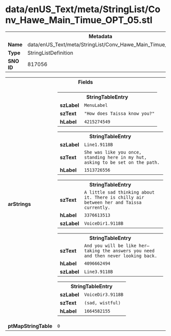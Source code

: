 <h1>data/enUS_Text/meta/StringList/Conv_Hawe_Main_Timue_OPT_05.stl</h1><table><tr><th colspan="100%">Metadata</th></tr><tr><td><b>Name</b></td><td>data/enUS_Text/meta/StringList/Conv_Hawe_Main_Timue_OPT_05.stl</td></tr><tr><td><b>Type</b></td><td>StringListDefinition</td></tr><tr><td><b>SNO ID</b></td><td>817056</td></tr></table>

<table><tr><th colspan="100%">Fields</th></tr><tr><td><b>arStrings</b></td><td><table><tr><th colspan="100%">StringTableEntry</th></tr><tr><td><b>szLabel</b></td><td><code>MenuLabel</code></td></tr><tr><td><b>szText</b></td><td><code>"How does Taissa know you?"</code></td></tr><tr><td><b>hLabel</b></td><td><code>4215274549</code></td></tr></table>


<table><tr><th colspan="100%">StringTableEntry</th></tr><tr><td><b>szLabel</b></td><td><code>Line1.9118B</code></td></tr><tr><td><b>szText</b></td><td><code>She was like you once, standing here in my hut, asking to be set on the path.</code></td></tr><tr><td><b>hLabel</b></td><td><code>1513726556</code></td></tr></table>


<table><tr><th colspan="100%">StringTableEntry</th></tr><tr><td><b>szText</b></td><td><code>A little sad thinking about it. There is chilly air between her and Taissa currently.</code></td></tr><tr><td><b>hLabel</b></td><td><code>3376613513</code></td></tr><tr><td><b>szLabel</b></td><td><code>VoiceDir1.9118B</code></td></tr></table>


<table><tr><th colspan="100%">StringTableEntry</th></tr><tr><td><b>szText</b></td><td><code>And you will be like her—taking the answers you need and then never looking back.</code></td></tr><tr><td><b>hLabel</b></td><td><code>4096662494</code></td></tr><tr><td><b>szLabel</b></td><td><code>Line3.9118B</code></td></tr></table>


<table><tr><th colspan="100%">StringTableEntry</th></tr><tr><td><b>szLabel</b></td><td><code>VoiceDir3.9118B</code></td></tr><tr><td><b>szText</b></td><td><code>(sad, wistful) </code></td></tr><tr><td><b>hLabel</b></td><td><code>1664582155</code></td></tr></table>


</td></tr><tr><td><b>ptMapStringTable</b></td><td><code>0</code></td></tr></table>


